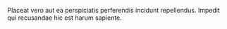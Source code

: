 Placeat vero aut ea perspiciatis perferendis incidunt repellendus.
Impedit qui recusandae hic est harum sapiente.